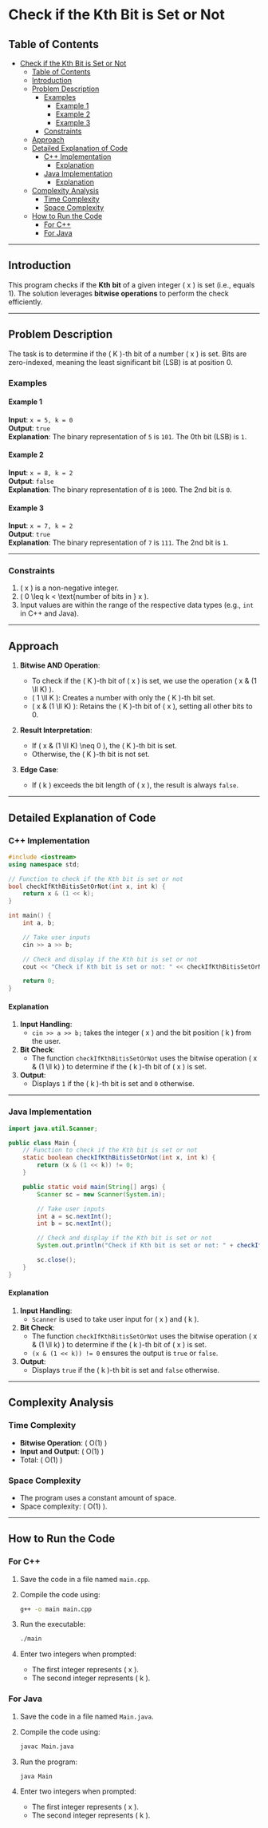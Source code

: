 # Check if the Kth Bit is Set or Not

<!-- markdownlint-disable MD024 -->

## Table of Contents

- [Check if the Kth Bit is Set or Not](#check-if-the-kth-bit-is-set-or-not)
  - [Table of Contents](#table-of-contents)
  - [Introduction](#introduction)
  - [Problem Description](#problem-description)
    - [Examples](#examples)
      - [Example 1](#example-1)
      - [Example 2](#example-2)
      - [Example 3](#example-3)
    - [Constraints](#constraints)
  - [Approach](#approach)
  - [Detailed Explanation of Code](#detailed-explanation-of-code)
    - [C++ Implementation](#c-implementation)
      - [Explanation](#explanation)
    - [Java Implementation](#java-implementation)
      - [Explanation](#explanation-1)
  - [Complexity Analysis](#complexity-analysis)
    - [Time Complexity](#time-complexity)
    - [Space Complexity](#space-complexity)
  - [How to Run the Code](#how-to-run-the-code)
    - [For C++](#for-c)
    - [For Java](#for-java)

---

## Introduction

This program checks if the **Kth bit** of a given integer \( x \) is set (i.e., equals 1). The solution leverages **bitwise operations** to perform the check efficiently.

---

## Problem Description

The task is to determine if the \( K \)-th bit of a number \( x \) is set. Bits are zero-indexed, meaning the least significant bit (LSB) is at position 0.

### Examples

#### Example 1

**Input**: `x = 5, k = 0`  
**Output**: `true`  
**Explanation**: The binary representation of `5` is `101`. The 0th bit (LSB) is `1`.

#### Example 2

**Input**: `x = 8, k = 2`  
**Output**: `false`  
**Explanation**: The binary representation of `8` is `1000`. The 2nd bit is `0`.

#### Example 3

**Input**: `x = 7, k = 2`  
**Output**: `true`  
**Explanation**: The binary representation of `7` is `111`. The 2nd bit is `1`.

---

### Constraints

1. \( x \) is a non-negative integer.
2. \( 0 \leq k < \text{number of bits in } x \).
3. Input values are within the range of the respective data types (e.g., `int` in C++ and Java).

---

## Approach

1. **Bitwise AND Operation**:

   - To check if the \( K \)-th bit of \( x \) is set, we use the operation \( x \& (1 \ll K) \).
   - \( 1 \ll K \): Creates a number with only the \( K \)-th bit set.
   - \( x \& (1 \ll K) \): Retains the \( K \)-th bit of \( x \), setting all other bits to 0.

2. **Result Interpretation**:

   - If \( x \& (1 \ll K) \neq 0 \), the \( K \)-th bit is set.
   - Otherwise, the \( K \)-th bit is not set.

3. **Edge Case**:
   - If \( k \) exceeds the bit length of \( x \), the result is always `false`.

---

## Detailed Explanation of Code

### C++ Implementation

```cpp
#include <iostream>
using namespace std;

// Function to check if the Kth bit is set or not
bool checkIfKthBitisSetOrNot(int x, int k) {
    return x & (1 << k);
}

int main() {
    int a, b;

    // Take user inputs
    cin >> a >> b;

    // Check and display if the Kth bit is set or not
    cout << "Check if Kth bit is set or not: " << checkIfKthBitisSetOrNot(a, b) << endl;

    return 0;
}
```

#### Explanation

1. **Input Handling**:
   - `cin >> a >> b;` takes the integer \( x \) and the bit position \( k \) from the user.
2. **Bit Check**:
   - The function `checkIfKthBitisSetOrNot` uses the bitwise operation \( x \& (1 \ll k) \) to determine if the \( k \)-th bit of \( x \) is set.
3. **Output**:
   - Displays `1` if the \( k \)-th bit is set and `0` otherwise.

---

### Java Implementation

```java
import java.util.Scanner;

public class Main {
    // Function to check if the Kth bit is set or not
    static boolean checkIfKthBitisSetOrNot(int x, int k) {
        return (x & (1 << k)) != 0;
    }

    public static void main(String[] args) {
        Scanner sc = new Scanner(System.in);

        // Take user inputs
        int a = sc.nextInt();
        int b = sc.nextInt();

        // Check and display if the Kth bit is set or not
        System.out.println("Check if Kth bit is set or not: " + checkIfKthBitisSetOrNot(a, b));

        sc.close();
    }
}
```

#### Explanation

1. **Input Handling**:
   - `Scanner` is used to take user input for \( x \) and \( k \).
2. **Bit Check**:
   - The function `checkIfKthBitisSetOrNot` uses the bitwise operation \( x \& (1 \ll k) \) to determine if the \( k \)-th bit of \( x \) is set.
   - `(x & (1 << k)) != 0` ensures the output is `true` or `false`.
3. **Output**:
   - Displays `true` if the \( k \)-th bit is set and `false` otherwise.

---

## Complexity Analysis

### Time Complexity

- **Bitwise Operation**: \( O(1) \)
- **Input and Output**: \( O(1) \)
- Total: \( O(1) \)

### Space Complexity

- The program uses a constant amount of space.
- Space complexity: \( O(1) \).

---

## How to Run the Code

### For C++

1. Save the code in a file named `main.cpp`.
2. Compile the code using:

   ```bash
   g++ -o main main.cpp
   ```

3. Run the executable:

   ```bash
   ./main
   ```

4. Enter two integers when prompted:
   - The first integer represents \( x \).
   - The second integer represents \( k \).

### For Java

1. Save the code in a file named `Main.java`.
2. Compile the code using:

   ```bash
   javac Main.java
   ```

3. Run the program:

   ```bash
   java Main
   ```

4. Enter two integers when prompted:
   - The first integer represents \( x \).
   - The second integer represents \( k \).
